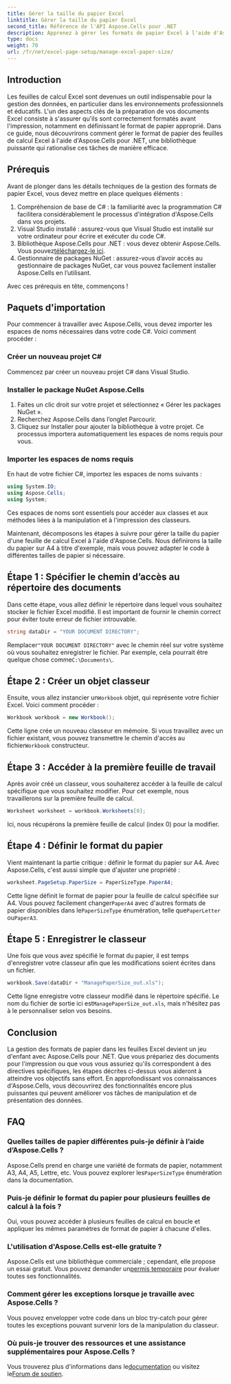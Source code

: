 ```yaml
---
title: Gérer la taille du papier Excel
linktitle: Gérer la taille du papier Excel
second_title: Référence de l'API Aspose.Cells pour .NET
description: Apprenez à gérer les formats de papier Excel à l'aide d'Aspose.Cells pour .NET. Ce guide propose des instructions étape par étape et des exemples pour une intégration transparente.
type: docs
weight: 70
url: /fr/net/excel-page-setup/manage-excel-paper-size/
---
```

## Introduction

Les feuilles de calcul Excel sont devenues un outil indispensable pour la gestion des données, en particulier dans les environnements professionnels et éducatifs. L'un des aspects clés de la préparation de vos documents Excel consiste à s'assurer qu'ils sont correctement formatés avant l'impression, notamment en définissant le format de papier approprié. Dans ce guide, nous découvrirons comment gérer le format de papier des feuilles de calcul Excel à l'aide d'Aspose.Cells pour .NET, une bibliothèque puissante qui rationalise ces tâches de manière efficace.

## Prérequis

Avant de plonger dans les détails techniques de la gestion des formats de papier Excel, vous devez mettre en place quelques éléments :

1. Compréhension de base de C# : la familiarité avec la programmation C# facilitera considérablement le processus d'intégration d'Aspose.Cells dans vos projets.
2. Visual Studio installé : assurez-vous que Visual Studio est installé sur votre ordinateur pour écrire et exécuter du code C#.
3.  Bibliothèque Aspose.Cells pour .NET : vous devez obtenir Aspose.Cells. Vous pouvez[téléchargez-le ici](https://releases.aspose.com/cells/net/).
4. Gestionnaire de packages NuGet : assurez-vous d’avoir accès au gestionnaire de packages NuGet, car vous pouvez facilement installer Aspose.Cells en l’utilisant.

Avec ces prérequis en tête, commençons !

## Paquets d'importation

Pour commencer à travailler avec Aspose.Cells, vous devez importer les espaces de noms nécessaires dans votre code C#. Voici comment procéder :

### Créer un nouveau projet C#

Commencez par créer un nouveau projet C# dans Visual Studio.

### Installer le package NuGet Aspose.Cells

1. Faites un clic droit sur votre projet et sélectionnez « Gérer les packages NuGet ».
2. Recherchez Aspose.Cells dans l’onglet Parcourir.
3. Cliquez sur Installer pour ajouter la bibliothèque à votre projet. Ce processus importera automatiquement les espaces de noms requis pour vous.

### Importer les espaces de noms requis

En haut de votre fichier C#, importez les espaces de noms suivants :

```csharp
using System.IO;
using Aspose.Cells;
using System;
```

Ces espaces de noms sont essentiels pour accéder aux classes et aux méthodes liées à la manipulation et à l'impression des classeurs.

Maintenant, décomposons les étapes à suivre pour gérer la taille du papier d'une feuille de calcul Excel à l'aide d'Aspose.Cells. Nous définirons la taille du papier sur A4 à titre d'exemple, mais vous pouvez adapter le code à différentes tailles de papier si nécessaire.

## Étape 1 : Spécifier le chemin d’accès au répertoire des documents

Dans cette étape, vous allez définir le répertoire dans lequel vous souhaitez stocker le fichier Excel modifié. Il est important de fournir le chemin correct pour éviter toute erreur de fichier introuvable.

```csharp
string dataDir = "YOUR DOCUMENT DIRECTORY";
```

 Remplacer`"YOUR DOCUMENT DIRECTORY"` avec le chemin réel sur votre système où vous souhaitez enregistrer le fichier. Par exemple, cela pourrait être quelque chose comme`C:\Documents\`.

## Étape 2 : Créer un objet classeur

 Ensuite, vous allez instancier un`Workbook` objet, qui représente votre fichier Excel. Voici comment procéder :

```csharp
Workbook workbook = new Workbook();
```

 Cette ligne crée un nouveau classeur en mémoire. Si vous travaillez avec un fichier existant, vous pouvez transmettre le chemin d'accès au fichier`Workbook` constructeur.

## Étape 3 : Accéder à la première feuille de travail

Après avoir créé un classeur, vous souhaiterez accéder à la feuille de calcul spécifique que vous souhaitez modifier. Pour cet exemple, nous travaillerons sur la première feuille de calcul.

```csharp
Worksheet worksheet = workbook.Worksheets[0];
```

Ici, nous récupérons la première feuille de calcul (index 0) pour la modifier.

## Étape 4 : Définir le format du papier

Vient maintenant la partie critique : définir le format du papier sur A4. Avec Aspose.Cells, c'est aussi simple que d'ajuster une propriété :

```csharp
worksheet.PageSetup.PaperSize = PaperSizeType.PaperA4;
```

 Cette ligne définit le format de papier pour la feuille de calcul spécifiée sur A4. Vous pouvez facilement changer`PaperA4` avec d'autres formats de papier disponibles dans le`PaperSizeType` énumération, telle que`PaperLetter` ou`PaperA3`.

## Étape 5 : Enregistrer le classeur

Une fois que vous avez spécifié le format du papier, il est temps d'enregistrer votre classeur afin que les modifications soient écrites dans un fichier.

```csharp
workbook.Save(dataDir + "ManagePaperSize_out.xls");
```

 Cette ligne enregistre votre classeur modifié dans le répertoire spécifié. Le nom du fichier de sortie ici est`ManagePaperSize_out.xls`, mais n'hésitez pas à le personnaliser selon vos besoins.

## Conclusion

La gestion des formats de papier dans les feuilles Excel devient un jeu d'enfant avec Aspose.Cells pour .NET. Que vous prépariez des documents pour l'impression ou que vous vous assuriez qu'ils correspondent à des directives spécifiques, les étapes décrites ci-dessus vous aideront à atteindre vos objectifs sans effort. En approfondissant vos connaissances d'Aspose.Cells, vous découvrirez des fonctionnalités encore plus puissantes qui peuvent améliorer vos tâches de manipulation et de présentation des données.

## FAQ

### Quelles tailles de papier différentes puis-je définir à l’aide d’Aspose.Cells ?
 Aspose.Cells prend en charge une variété de formats de papier, notamment A3, A4, A5, Lettre, etc. Vous pouvez explorer les`PaperSizeType` énumération dans la documentation.

### Puis-je définir le format du papier pour plusieurs feuilles de calcul à la fois ?
Oui, vous pouvez accéder à plusieurs feuilles de calcul en boucle et appliquer les mêmes paramètres de format de papier à chacune d'elles.

### L'utilisation d'Aspose.Cells est-elle gratuite ?
 Aspose.Cells est une bibliothèque commerciale ; cependant, elle propose un essai gratuit. Vous pouvez demander un[permis temporaire](https://purchase.aspose.com/temporary-license/) pour évaluer toutes ses fonctionnalités.

### Comment gérer les exceptions lorsque je travaille avec Aspose.Cells ?
Vous pouvez envelopper votre code dans un bloc try-catch pour gérer toutes les exceptions pouvant survenir lors de la manipulation du classeur.

### Où puis-je trouver des ressources et une assistance supplémentaires pour Aspose.Cells ?
 Vous trouverez plus d'informations dans le[documentation](https://reference.aspose.com/cells/net/) ou visitez le[Forum de soutien](https://forum.aspose.com/c/cells/9).